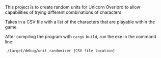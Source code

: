 This project is to create random units for Unicorn Overlord to allow capabilities of trying different combinations of characters. 

Takes in a CSV file with a list of the characters that are playable within the game.

After compiling the program with `cargo build`,  run the exe in the command line:

`./target/debug/unit_randomizer [CSV file location]`
